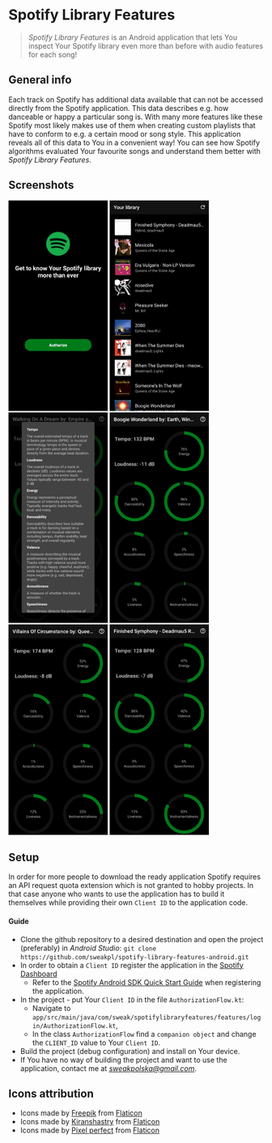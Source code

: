 # Spotify Library Features
> *Spotify Library Features* is an Android application that lets You inspect Your Spotify library even more than before with audio features for each song!

## General info
Each track on Spotify has additional data available that can not be accessed directly from the Spotify application. This data describes e.g. how danceable or happy a particular song is. With many more features like these Spotify most likely makes use of them when creating custom playlists that have to conform to e.g. a certain mood or song style.
This application reveals all of this data to You in a convenient way! You can see how Spotify algorithms evaluated Your favourite songs and understand them better with *Spotify Library Features*.

## Screenshots
<p>
	<img src="./screenshots/login.jpg" width="196" height="416"/>
	<img src="./screenshots/library.jpg" width="196" height="416"/>
	<img src="./screenshots/track_features_description.jpg" width="196" height="416"/>
	<img src="./screenshots/track_features_1.jpg" width="196" height="416"/>
	<img src="./screenshots/track_features_2.jpg" width="196" height="416"/>
	<img src="./screenshots/track_features_3.jpg" width="196" height="416"/>
</p>

## Setup
In order for more people to download the ready application Spotify requires an API request quota extension which is not granted to hobby projects.
In that case anyone who wants to use the application has to build it themselves while providing their own `Client ID` to the application code.
#### Guide
* Clone the github repository to a desired destination and open the project (preferably) in *Android Studio*:
```git clone https://github.com/sweakpl/spotify-library-features-android.git```
* In order to obtain a `Client ID` register the application in the [Spotify Dashboard](https://developer.spotify.com/dashboard/applications)
	* Refer to the [Spotify Android SDK Quick Start Guide](https://developer.spotify.com/documentation/android/quick-start/#prepare-your-environment) when registering the application.
* In the project - put Your `Client ID` in the file `AuthorizationFlow.kt`:
	* Navigate to `app/src/main/java/com/sweak/spotifylibraryfeatures/features/login/AuthorizationFlow.kt`,
	* In the class `AuthorizationFlow` find a `companion object` and change the `CLIENT_ID` value to Your `Client ID`.
* Build the project (debug configuration) and install on Your device.
* If You have no way of building the project and want to use the application, contact me at *sweakpolska@gmail.com*.

## Icons attribution
* Icons made by [Freepik](https://www.freepik.com) from [Flaticon](https://www.flaticon.com)
* Icons made by [Kiranshastry](https://www.flaticon.com/authors/kiranshastry) from [Flaticon](https://www.flaticon.com)
* Icons made by [Pixel perfect](https://www.flaticon.com/authors/pixel-perfect) from [Flaticon](https://www.flaticon.com)